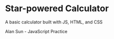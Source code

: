 # Star-powered Calculator

A basic calculator built with JS, HTML, and CSS

Alan Sun - JavaScript Practice
